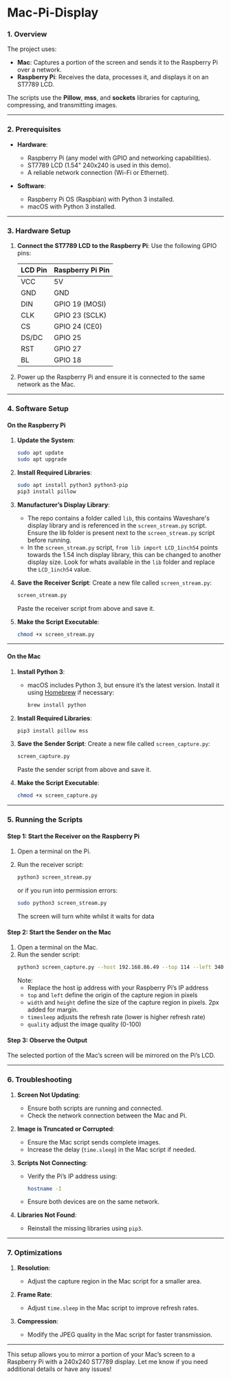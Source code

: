 # Mac-Pi-Display

### **1. Overview**

The project uses:
- **Mac**: Captures a portion of the screen and sends it to the Raspberry Pi over a network.
- **Raspberry Pi**: Receives the data, processes it, and displays it on an ST7789 LCD.

The scripts use the **Pillow**, **mss**, and **sockets** libraries for capturing, compressing, and transmitting images.

---

### **2. Prerequisites**

- **Hardware**:
  - Raspberry Pi (any model with GPIO and networking capabilities).
  - ST7789 LCD (1.54" 240x240 is used in this demo).
  - A reliable network connection (Wi-Fi or Ethernet).

- **Software**:
  - Raspberry Pi OS (Raspbian) with Python 3 installed.
  - macOS with Python 3 installed.

---

### **3. Hardware Setup**

1. **Connect the ST7789 LCD to the Raspberry Pi**:
   Use the following GPIO pins:

   | LCD Pin   | Raspberry Pi Pin |
   |-----------|------------------|
   | VCC       | 5V               |
   | GND       | GND              |
   | DIN       | GPIO 19 (MOSI)   |
   | CLK       | GPIO 23 (SCLK)   |
   | CS        | GPIO 24 (CE0)    |
   | DS/DC     | GPIO 25          |
   | RST       | GPIO 27          |
   | BL        | GPIO 18          |

2. Power up the Raspberry Pi and ensure it is connected to the same network as the Mac.

---

### **4. Software Setup**

#### **On the Raspberry Pi**
1. **Update the System**:
   ```bash
   sudo apt update
   sudo apt upgrade
   ```

2. **Install Required Libraries**:
   ```bash
   sudo apt install python3 python3-pip
   pip3 install pillow
   ```

3. **Manufacturer’s Display Library**:


   - The repo contains a folder called `lib`, this contains Waveshare's display library and is referenced in the `screen_stream.py` script. Ensure the lib folder is present next to the `screen_stream.py` script before running.
   - In the `screen_stream.py` script, `from lib import LCD_1inch54` points towards the 1.54 inch display library, this can be changed to another display size. Look for whats available in the `lib` folder and replace the `LCD_1inch54` value.

5. **Save the Receiver Script**:
   Create a new file called `screen_stream.py`:
   ```bash
   screen_stream.py
   ```
   Paste the receiver script from above and save it.

6. **Make the Script Executable**:
   ```bash
   chmod +x screen_stream.py
   ```

---

#### **On the Mac**
1. **Install Python 3**:
   - macOS includes Python 3, but ensure it’s the latest version. Install it using [Homebrew](https://brew.sh) if necessary:
     ```bash
     brew install python
     ```

2. **Install Required Libraries**:
   ```bash
   pip3 install pillow mss
   ```

3. **Save the Sender Script**:
   Create a new file called `screen_capture.py`:
   ```bash
   screen_capture.py
   ```
   Paste the sender script from above and save it.

4. **Make the Script Executable**:
   ```bash
   chmod +x screen_capture.py
   ```

---

### **5. Running the Scripts**

#### Step 1: Start the Receiver on the Raspberry Pi
1. Open a terminal on the Pi.
2. Run the receiver script:
   ```bash
   python3 screen_stream.py
   ```
    or if you run into permission errors:
  
   ```bash
   sudo python3 screen_stream.py
   ```
   The screen will turn white whilst it waits for data

#### Step 2: Start the Sender on the Mac
1. Open a terminal on the Mac.
2. Run the sender script:
   ```bash
   python3 screen_capture.py --host 192.168.86.49 --top 114 --left 340 --width 242 --height 242 --timesleep 0.03 --quality 60
   ```
   Note:
   - Replace the host ip address with your Raspberry Pi’s IP address
   - `top` and `left` define the origin of the capture region in pixels
   - `width` and `height` define the size of the capture region in pixels. 2px added for margin.
   - `timesleep` adjusts the refresh rate (lower is higher refresh rate)
   - `quality` adjust the image quality (0-100)

#### Step 3: Observe the Output
The selected portion of the Mac’s screen will be mirrored on the Pi’s LCD.

---

### **6. Troubleshooting**

1. **Screen Not Updating**:
   - Ensure both scripts are running and connected.
   - Check the network connection between the Mac and Pi.

2. **Image is Truncated or Corrupted**:
   - Ensure the Mac script sends complete images.
   - Increase the delay (`time.sleep`) in the Mac script if needed.

3. **Scripts Not Connecting**:
   - Verify the Pi’s IP address using:
     ```bash
     hostname -I
     ```
   - Ensure both devices are on the same network.

4. **Libraries Not Found**:
   - Reinstall the missing libraries using `pip3`.

---

### **7. Optimizations**

1. **Resolution**:
   - Adjust the capture region in the Mac script for a smaller area.

2. **Frame Rate**:
   - Adjust `time.sleep` in the Mac script to improve refresh rates.

3. **Compression**:
   - Modify the JPEG quality in the Mac script for faster transmission.

---

This setup allows you to mirror a portion of your Mac’s screen to a Raspberry Pi with a 240x240 ST7789 display. Let me know if you need additional details or have any issues!
